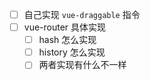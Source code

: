 - [ ] 自己实现 `vue-draggable` 指令
- [ ] vue-router 具体实现
  - [ ] hash 怎么实现
  - [ ] history 怎么实现
  - [ ] 两者实现有什么不一样